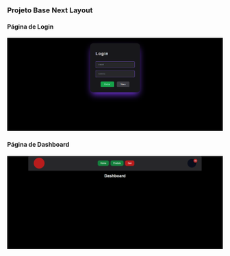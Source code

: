 ### Projeto Base Next Layout

#### Página de Login 
<img src="./screens/page-1.png" alt="Tela de login">

#### Página de Dashboard
<img src="./screens/page-2.png" alt="Tela de dashboard">
